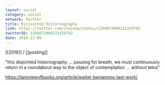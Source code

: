 ```yaml
---
layout: social
category: social
network: Twitter
title: Disjointed Historiography
link: https://twitter.com/steinea/status/1204072096231329792
twitterID: 1204072096231329792
date: 2019-12-09
---
```


[[2019]] / [[posting]]

"this disjointed historiography ... pausing for breath, we must continuously return in a roundabout way to the object of contemplation ... without telos"

<https://lareviewofbooks.org/article/walter-benjamins-last-work/>
